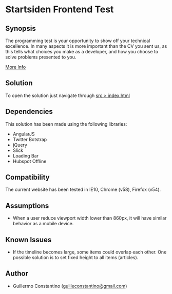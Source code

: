 # Startsiden Frontend Test

## Synopsis

The programming test is your opportunity to show off your technical excellence. In many aspects it is more important than the CV you sent us, as this tells what choices you make as a developer, and how you choose to solve problems presented to you.

[More Info](info/index.html)

## Solution

To open the solution just navigate through [src > index.html](src/index.html)

## Dependencies

This solution has been made using the following libraries:

* AngularJS
* Twitter Botstrap
* jQuery
* Slick
* Loading Bar
* Hubspot Offline

## Compatibility

The current website has been tested in IE10, Chrome (v58), Firefox (v54).

## Assumptions

* When a user reduce viewport width lower than 860px, it will have similar behavior as a mobile device.

## Known Issues

* If the timeline becomes large, some items could overlap each other. One possible solution is to set fixed height to all items (articles).

## Author

* Guillermo Constantino (guilleconstantino@gmail.com)
